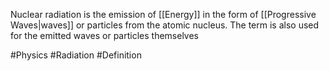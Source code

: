 Nuclear radiation is the emission of [[Energy]] in the form of [[Progressive Waves|waves]] or particles from the atomic nucleus. The term is also used for the emitted waves or particles themselves

#Physics #Radiation #Definition
